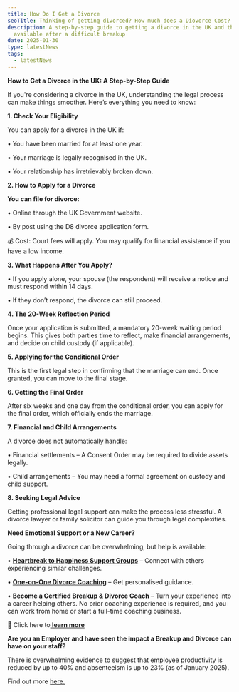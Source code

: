 ```yaml
---
title: How Do I Get a Divorce
seoTitle: Thinking of getting divorced? How much does a Diovorce Cost?
description: A step-by-step guide to getting a divorce in the UK and the support
  available after a difficult breakup
date: 2025-01-30
type: latestNews
tags:
  - latestNews
---
```

**How to Get a Divorce in the UK: A Step-by-Step Guide**

If you're considering a divorce in the UK, understanding the legal process can make things smoother. Here’s everything you need to know:

**1. Check Your Eligibility**

You can apply for a divorce in the UK if:

•	You have been married for at least one year.

•	Your marriage is legally recognised in the UK.

•	Your relationship has irretrievably broken down.

**2. How to Apply for a Divorce**

**You can file for divorce:**

•	Online through the UK Government website.

•	By post using the D8 divorce application form.

💰 Cost: Court fees will apply. You may qualify for financial assistance if you have a low income.

**3. What Happens After You Apply?**

•	If you apply alone, your spouse (the respondent) will receive a notice and must respond within 14 days.

•	If they don’t respond, the divorce can still proceed.

**4. The 20-Week Reflection Period**

Once your application is submitted, a mandatory 20-week waiting period begins. This gives both parties time to reflect, make financial arrangements, and decide on child custody (if applicable).

**5. Applying for the Conditional Order**

This is the first legal step in confirming that the marriage can end. Once granted, you can move to the final stage.

**6. Getting the Final Order**

After six weeks and one day from the conditional order, you can apply for the final order, which officially ends the marriage.

**7. Financial and Child Arrangements**

A divorce does not automatically handle:

•	Financial settlements – A Consent Order may be required to divide assets legally.

•	Child arrangements – You may need a formal agreement on custody and child support.

**8. Seeking Legal Advice**

Getting professional legal support can make the process less stressful. A divorce lawyer or family solicitor can guide you through legal complexities.



**Need Emotional Support or a New Career?**

Going through a divorce can be overwhelming, but help is available:

•	**[Heartbreak to Happiness Support Groups](https://divorce-coaching.com/breakup-support-groups/)** – Connect with others experiencing similar challenges.

•	**[One-on-One Divorce Coaching](https://divorce-coaching.com/breakup-support-groups/)** – Get personalised guidance.

•	**Become a Certified Breakup & Divorce Coach** – Turn your experience into a career helping others. No prior coaching experience is required, and you can work from home or start a full-time coaching business.

🔗 Click here to[ **learn more**](https://divorce-coaching.com/becoming-a-certified-divorce-coach/)

**Are you an Employer and have seen the impact a Breakup and Divorce can have on your staff?**

There is overwhelming evidence to suggest that employee productivity is reduced by up to 40% and absenteeism is up to 23% (as of January 2025).

Find out more [here.](https://divorce-coaching.com/support-for-businesses/)
